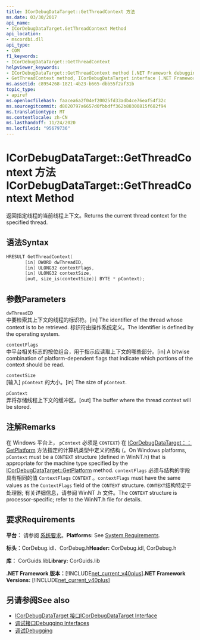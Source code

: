 ```yaml
---
title: ICorDebugDataTarget::GetThreadContext 方法
ms.date: 03/30/2017
api_name:
- ICorDebugDataTarget.GetThreadContext Method
api_location:
- mscordbi.dll
api_type:
- COM
f1_keywords:
- ICorDebugDataTarget::GetThreadContext
helpviewer_keywords:
- ICorDebugDataTarget::GetThreadContext method [.NET Framework debugging]
- GetThreadContext method, ICorDebugDataTarget interface [.NET Framework debugging]
ms.assetid: c8954268-1821-4b23-b665-dbb55f2af31b
topic_type:
- apiref
ms.openlocfilehash: faacea6a2f04ef20025fd33adb4ce76eaf54f32c
ms.sourcegitcommit: d8020797a6657d0fbbdff362b80300815f682f94
ms.translationtype: MT
ms.contentlocale: zh-CN
ms.lasthandoff: 11/24/2020
ms.locfileid: "95679736"
---
```

# <a name="icordebugdatatargetgetthreadcontext-method"></a><span data-ttu-id="1dc72-102">ICorDebugDataTarget::GetThreadContext 方法</span><span class="sxs-lookup"><span data-stu-id="1dc72-102">ICorDebugDataTarget::GetThreadContext Method</span></span>

<span data-ttu-id="1dc72-103">返回指定线程的当前线程上下文。</span><span class="sxs-lookup"><span data-stu-id="1dc72-103">Returns the current thread context for the specified thread.</span></span>  
  
## <a name="syntax"></a><span data-ttu-id="1dc72-104">语法</span><span class="sxs-lookup"><span data-stu-id="1dc72-104">Syntax</span></span>  
  
```cpp  
HRESULT GetThreadContext(  
       [in] DWORD dwThreadID,  
       [in] ULONG32 contextFlags,  
       [in] ULONG32 contextSize,  
       [out, size_is(contextSize)] BYTE * pContext);  
```  
  
## <a name="parameters"></a><span data-ttu-id="1dc72-105">参数</span><span class="sxs-lookup"><span data-stu-id="1dc72-105">Parameters</span></span>  

 `dwThreadID`  
 <span data-ttu-id="1dc72-106">中要检索其上下文的线程的标识符。</span><span class="sxs-lookup"><span data-stu-id="1dc72-106">[in] The identifier of the thread whose context is to be retrieved.</span></span> <span data-ttu-id="1dc72-107">标识符由操作系统定义。</span><span class="sxs-lookup"><span data-stu-id="1dc72-107">The identifier is defined by the operating system.</span></span>  
  
 `contextFlags`  
 <span data-ttu-id="1dc72-108">中平台相关标志的按位组合，用于指示应读取上下文的哪些部分。</span><span class="sxs-lookup"><span data-stu-id="1dc72-108">[in] A bitwise combination of platform-dependent flags that indicate which portions of the context should be read.</span></span>  
  
 `contextSize`  
 <span data-ttu-id="1dc72-109">[输入] `pContext` 的大小。</span><span class="sxs-lookup"><span data-stu-id="1dc72-109">[in] The size of `pContext`.</span></span>  
  
 `pContext`  
 <span data-ttu-id="1dc72-110">弄将存储线程上下文的缓冲区。</span><span class="sxs-lookup"><span data-stu-id="1dc72-110">[out] The buffer where the thread context will be stored.</span></span>  
  
## <a name="remarks"></a><span data-ttu-id="1dc72-111">注解</span><span class="sxs-lookup"><span data-stu-id="1dc72-111">Remarks</span></span>  

 <span data-ttu-id="1dc72-112">在 Windows 平台上， `pContext` 必须是 `CONTEXT`) 在 [ICorDebugDataTarget：： GetPlatform](icordebugdatatarget-getplatform-method.md) 方法指定的计算机类型中定义的结构 (。</span><span class="sxs-lookup"><span data-stu-id="1dc72-112">On Windows platforms, `pContext` must be a `CONTEXT` structure (defined in WinNT.h) that is appropriate for the machine type specified by the [ICorDebugDataTarget::GetPlatform](icordebugdatatarget-getplatform-method.md) method.</span></span> <span data-ttu-id="1dc72-113">`contextFlags` 必须与结构的字段具有相同的值 `ContextFlags` `CONTEXT` 。</span><span class="sxs-lookup"><span data-stu-id="1dc72-113">`contextFlags` must have the same values as the `ContextFlags` field of the `CONTEXT` structure.</span></span> <span data-ttu-id="1dc72-114">`CONTEXT`结构特定于处理器; 有关详细信息，请参阅 WinNT .h 文件。</span><span class="sxs-lookup"><span data-stu-id="1dc72-114">The `CONTEXT` structure is processor-specific; refer to the WinNT.h file for details.</span></span>  
  
## <a name="requirements"></a><span data-ttu-id="1dc72-115">要求</span><span class="sxs-lookup"><span data-stu-id="1dc72-115">Requirements</span></span>  

 <span data-ttu-id="1dc72-116">**平台：** 请参阅 [系统要求](../../get-started/system-requirements.md)。</span><span class="sxs-lookup"><span data-stu-id="1dc72-116">**Platforms:** See [System Requirements](../../get-started/system-requirements.md).</span></span>  
  
 <span data-ttu-id="1dc72-117">**标头**：CorDebug.idl、CorDebug.h</span><span class="sxs-lookup"><span data-stu-id="1dc72-117">**Header:** CorDebug.idl, CorDebug.h</span></span>  
  
 <span data-ttu-id="1dc72-118">**库：** CorGuids.lib</span><span class="sxs-lookup"><span data-stu-id="1dc72-118">**Library:** CorGuids.lib</span></span>  
  
 <span data-ttu-id="1dc72-119">**.NET Framework 版本：**[!INCLUDE[net_current_v40plus](../../../../includes/net-current-v40plus-md.md)]</span><span class="sxs-lookup"><span data-stu-id="1dc72-119">**.NET Framework Versions:** [!INCLUDE[net_current_v40plus](../../../../includes/net-current-v40plus-md.md)]</span></span>  
  
## <a name="see-also"></a><span data-ttu-id="1dc72-120">另请参阅</span><span class="sxs-lookup"><span data-stu-id="1dc72-120">See also</span></span>

- [<span data-ttu-id="1dc72-121">ICorDebugDataTarget 接口</span><span class="sxs-lookup"><span data-stu-id="1dc72-121">ICorDebugDataTarget Interface</span></span>](icordebugdatatarget-interface.md)
- [<span data-ttu-id="1dc72-122">调试接口</span><span class="sxs-lookup"><span data-stu-id="1dc72-122">Debugging Interfaces</span></span>](debugging-interfaces.md)
- [<span data-ttu-id="1dc72-123">调试</span><span class="sxs-lookup"><span data-stu-id="1dc72-123">Debugging</span></span>](index.md)
